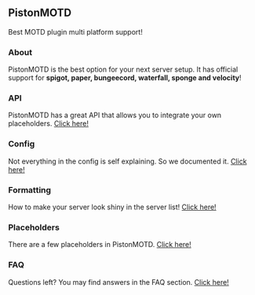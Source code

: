 PistonMOTD
---------------
Best MOTD plugin multi platform support!

<!-- MACRO{toc|fromDepth=1|toDepth=2} -->

### About

PistonMOTD is the best option for your next server setup. It has official support for **spigot, paper, bungeecord, waterfall, sponge and velocity**!

### API

PistonMOTD has a great API that allows you to integrate your own placeholders. [Click here!](./api.html)

### Config

Not everything in the config is self explaining. So we documented it. [Click here!](./config.html)

### Formatting

How to make your server look shiny in the server list! [Click here!](./format.html)

### Placeholders

There are a few placeholders in PistonMOTD. [Click here!](./placeholders.html)

### FAQ

Questions left? You may find answers in the FAQ section. [Click here!](./faq.html)